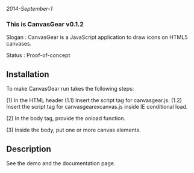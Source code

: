 ﻿   *2014-September-1*

   ### This is CanvasGear v0.1.2

   Slogan : CanvasGear is a JavaScript application to draw icons on HTML5 canvases.

   Status : Proof-of-concept

   ## Installation

   To make CanvasGear run takes the following steps:

   (1) In the HTML header
   (1.1) Insert the script tag for canvasgear.js.
   (1.2) Insert the script tag for canvasgearexcanvas.js inside IE conditional load.

   (2) In the body tag, provide the onload function.

   (3) Inside the body, put one or more canvas elements.

   ## Description

   See the demo and the documentation page.
